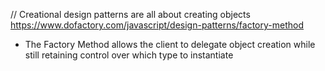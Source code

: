// Creational design patterns are all about creating objects
https://www.dofactory.com/javascript/design-patterns/factory-method


- The Factory Method allows the client to delegate object creation while still retaining control over which type to instantiate
